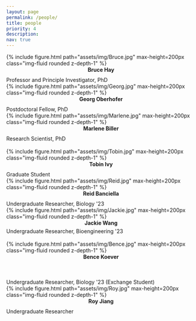 ```yaml
---
layout: page
permalink: /people/
title: people
priority: 4
description:
nav: true
---
```


<div class="row">
  <div class="col">
    {% include figure.html path="assets/img/Bruce.jpg" max-height=200px class="img-fluid rounded z-depth-1" %}
    <strong>
      <center>
        Bruce Hay
      </center>
    </strong><br style="line-height: 10px" />
    Professor and Principle Investigator, PhD
  </div>
  <div class="col">
    {% include figure.html path="assets/img/Georg.jpg" max-height=200px class="img-fluid rounded z-depth-1" %}
    <strong>
      <center>
        Georg Oberhofer
      </center>
    </strong><br style="line-height: 10px" />
    Postdoctoral Fellow, PhD
  </div>
  <div class="col">
    {% include figure.html path="assets/img/Marlene.jpg" max-height=200px class="img-fluid rounded z-depth-1" %}
    <strong>
      <center>
        Marlene Biller
      </center>
    </strong><br style="line-height: 10px" />
    Research Scientist, PhD
  </div>
  <div class="w-100"></div><br>
  <div class="col">
    {% include figure.html path="assets/img/Tobin.jpg" max-height=200px class="img-fluid rounded z-depth-1" %}
    <strong>
      <center>
        Tobin Ivy
      </center>
    </strong><br style="line-height: 10px" />
    Graduate Student
  </div>
  <div class="col">
    {% include figure.html path="assets/img/Reid.jpg" max-height=200px class="img-fluid rounded z-depth-1" %}
    <strong>
      <center>
        Reid Banciella
      </center>
    </strong><br style="line-height: 10px" />
    Undergraduate Researcher, Biology '23
  </div>
  <div class="col">
    {% include figure.html path="assets/img/Jackie.jpg" max-height=200px class="img-fluid rounded z-depth-1" %}
    <strong>
      <center>
        Jackie Wang
      </center>
    </strong><br style="line-height: 5px" />
    Undergraduate Researcher, Bioengineering '23
  </div>
  <div class="w-100"></div><br>
  <div class="col">
    {% include figure.html path="assets/img/Bence.jpg" max-height=200px class="img-fluid rounded z-depth-1" %}
    <strong>
      <center>
        Bence Koever
      </center>
    </strong><br style="line-height: 50px" />
    Undergraduate Researcher, Biology '23 (Exchange Student)
  </div>
  <div class="col">
    {% include figure.html path="assets/img/Roy.jpg" max-height=200px class="img-fluid rounded z-depth-1" %}
    <strong>
      <center>
        Roy Jiang
      </center>
    </strong><br style="line-height: 10px" />
    Undergraduate Researcher
  </div>
  <div class="col">
  </div>
</div>

